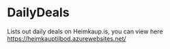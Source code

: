 # DailyDeals
Lists out daily deals on Heimkaup.is, you can view here https://heimkauptilbod.azurewebsites.net/
